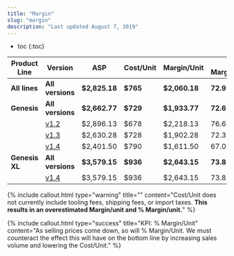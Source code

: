 ```yaml
---
title: "Margin"
slug: "margin"
description: "Last updated August 7, 2019"
---
```


* toc
{:toc}


|Product Line                  |Version                       |ASP                           |Cost/Unit                     |Margin/Unit                   |% Margin/Unit                 |
|------------------------------|------------------------------|------------------------------|------------------------------|------------------------------|------------------------------|
|**All lines**                 |**All versions**              |**$2,825.18**                 |**$765**                      |**$2,060.18**                 |**72.9%**
|**Genesis**                   |**All versions**              |**$2,662.77**                 |**$729**                      |**$1,933.77**                 |**72.6%**
|                              |[v1.2](https://farmbot.myshopify.com/admin/reports/161808482)|$2,896.13                     |$678                          |$2,218.13                     |76.6%
|                              |[v1.3](https://farmbot.myshopify.com/admin/reports/161742946)|$2,630.28                     |$728                          |$1,902.28                     |72.3%
|                              |[v1.4](https://farmbot.myshopify.com/admin/reports/161775714)|$2,401.50                     |$790                          |$1,611.50                     |67.0%
|**Genesis XL**                |**All versions**              |**$3,579.15**                 |**$936**                      |**$2,643.15**                 |**73.8%**
|                              |[v1.4](https://farmbot.myshopify.com/admin/reports/161710178)|$3,579.15                     |$936                          |$2,643.15                     |73.8%



{%
include callout.html
type="warning"
title=""
content="Cost/Unit does not currently include tooling fees, shipping fees, or import taxes. **This results in an overestimated Margin/unit and % Margin/unit.**"
%}



{%
include callout.html
type="success"
title="KPI: % Margin/Unit"
content="As selling prices come down, so will % Margin/Unit. We must counteract the effect this will have on the bottom line by increasing sales volume and lowering the Cost/Unit."
%}



<style>
.hub-container {
  max-width: 1350px;
}
.value-icon {
  display: inline-block;
  height: 18px;
  margin-bottom: -2px;
}
  
a[title="Guides"] {
  color: #f4f4f4!important;
  border-bottom: 5px solid #f4f4f4;
  padding-bottom: 20px!important;
}
  
a[title="Guides"]:hover {
  color: white!important;
  border-bottom-color: white;
}
  
#hub-header li a:hover {
  box-shadow: none!important;
}
</style>

<meta name="theme-color" content="#434343">

